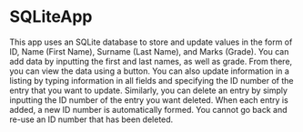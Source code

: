 # SQLiteApp
This app uses an SQLite database to store and update values in the form of ID, Name (First Name), Surname (Last Name), and Marks (Grade).  You can add data by inputting the first and last names, as well as grade.  From there, you can view the data using a button.  You can also update information in a listing by typing information in all fields and specifying the ID number of the entry that you want to update.  Similarly, you can delete an entry by simply inputting the ID number of the entry you want deleted.  When each entry is added, a new ID number is automatically formed.  You cannot go back and re-use an ID number that has been deleted.
